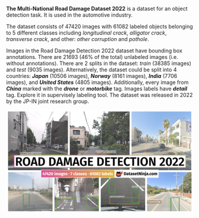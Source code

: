 **The Multi-National Road Damage Dataset 2022** is a dataset for an object detection task. It is used in the automotive industry. 

The dataset consists of 47420 images with 61082 labeled objects belonging to 5 different classes including *longitudinal crack*, *alligator crack*, *transverse crack*, and other: *other corruption* and *pothole*.

Images in the Road Damage Detection 2022 dataset have bounding box annotations. There are 21693 (46% of the total) unlabeled images (i.e. without annotations). There are 2 splits in the dataset: *train* (38385 images) and *test* (9035 images). Alternatively, the dataset could be split into 4 countries: ***Japan*** (10506 images), ***Norway*** (8161 images), ***India*** (7706 images), and ***United States*** (4805 images). Additionally, every image from ***China*** marked with the ***drone*** or ***motorbike*** tag. Images labels have ***detail*** tag. Explore it in supervisely labeling tool. The dataset was released in 2022 by the JP-IN joint research group.

<img src="https://github.com/dataset-ninja/road-damage-detector/raw/main/visualizations/poster.png">
